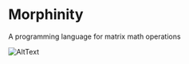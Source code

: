 # Morphinity
A programming language for matrix math operations  

![AltText](http://images.amcnetworks.com/ifc.com/wp-content/uploads/2015/01/The-Matrix.jpg)
